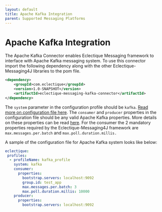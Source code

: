 ```yaml
---
layout: default
title: Apache Kafka Integration
parent: Supported Messaging Platforms
---
```


# Apache Kafka Integration

The Apache Kafka Connector enables Eclectique Messaging framework to interface with Apache Kafka messaging system. To use this connector import the following dependency along with the other Eclectique-Messaging4J libraries to the pom file.

```xml
<dependency>
    <groupId>com.eclectique</groupId>
    <version>1.0-SNAPSHOT</version>
    <artifactId>eclectique-messaging-kafka-connector</artifactId>
</dependency>
```

The `system` parameter in the configuration profile should be `kafka`. [Read more on configuration file here](../configuration.html). The `consumer` and `producer` properties in the configuration file should be any valid Apache Kafka properties. More details on these properties can be read [here](https://kafka.apache.org/intro). For the consumer the 2 mandatory properties required by the Eclectique-Messaging4J framework are `max.messages.per.batch` and `max.poll.duration.millis.` 

A sample of the configuration file for Apache Kafka system looks like below:

```yaml
eclectique:
 profiles:
  - profileName: kafka_profile
    system: kafka
    consumer:
      properties:
        bootstrap.servers: localhost:9092
        group.id: test_app
        max.messages.per.batch: 3
        max.poll.duration.millis: 10000
    producer:
      properties:
        bootstrap.servers: localhost:9092
```